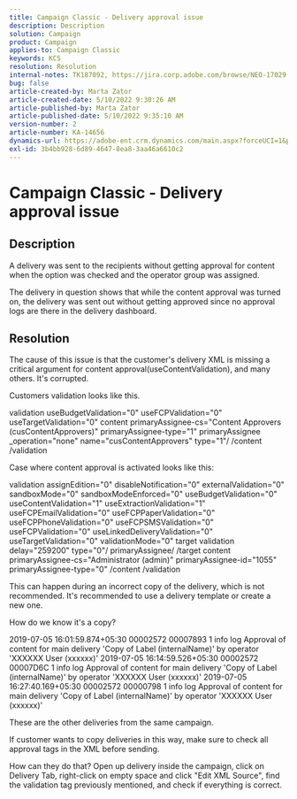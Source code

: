 ```yaml
---
title: Campaign Classic - Delivery approval issue
description: Description
solution: Campaign
product: Campaign
applies-to: Campaign Classic
keywords: KCS
resolution: Resolution
internal-notes: TK187092, https://jira.corp.adobe.com/browse/NEO-17029
bug: false
article-created-by: Marta Zator
article-created-date: 5/10/2022 9:30:26 AM
article-published-by: Marta Zator
article-published-date: 5/10/2022 9:35:10 AM
version-number: 2
article-number: KA-14656
dynamics-url: https://adobe-ent.crm.dynamics.com/main.aspx?forceUCI=1&pagetype=entityrecord&etn=knowledgearticle&id=ca9448ce-43d0-ec11-a7b5-00224809c101
exl-id: 3b4bb928-6d89-4647-8ea8-3aa46a6610c2
---
```

# Campaign Classic - Delivery approval issue

## Description


A delivery was sent to the recipients without getting approval for content when the option was checked and the operator group was assigned.

The delivery in question shows that while the content approval was turned on, the delivery was sent out without getting approved since no approval logs are there in the delivery dashboard.


## Resolution


The cause of this issue is that the customer's delivery XML is missing a critical argument for content approval(useContentValidation), and many others. It's corrupted.

Customers validation looks like this.

validation useBudgetValidation="0" useFCPValidation="0" useTargetValidation="0"
 content primaryAssignee-cs="Content Approvers (cusContentApprovers)" primaryAssignee-type="1"
 primaryAssignee _operation="none" name="cusContentApprovers" type="1"/
 /content
 /validation



Case where content approval is activated looks like this:

validation assignEdition="0" disableNotification="0" externalValidation="0" sandboxMode="0"
 sandboxModeEnforced="0" useBudgetValidation="0" useContentValidation="1"
 useExtractionValidation="1" useFCPEmailValidation="0" useFCPPaperValidation="0"
 useFCPPhoneValidation="0" useFCPSMSValidation="0" useFCPValidation="0"
 useLinkedDeliveryValidation="0" useTargetValidation="0" validationMode="0"
 target
 validation delay="259200" type="0"/
 primaryAssignee/
 /target
 content primaryAssignee-cs="Administrator (admin)" primaryAssignee-id="1055"
 primaryAssignee-type="0"
 /content
 /validation

This can happen during an incorrect copy of the delivery, which is not recommended. It's recommended to use a delivery template or create a new one.

How do we know it's a copy?

2019-07-05 16:01:59.874+05:30 00002572 00007893 1 info log Approval of content for main delivery 'Copy of Label (internalName)' by operator 'XXXXXX User (xxxxxx)'
 2019-07-05 16:14:59.526+05:30 00002572 00007D6C 1 info log Approval of content for main delivery 'Copy of Label (internalName)' by operator 'XXXXXX User (xxxxxx)'
 2019-07-05 16:27:40.169+05:30 00002572 00000798 1 info log Approval of content for main delivery 'Copy of Label (internalName)' by operator 'XXXXXX User (xxxxxx)'

These are the other deliveries from the same campaign.

If customer wants to copy deliveries in this way, make sure to check all approval tags in the XML before sending.

How can they do that? Open up delivery inside the campaign, click on Delivery Tab, right-click on empty space and click "Edit XML Source", find the validation tag previously mentioned, and check if everything is correct.
